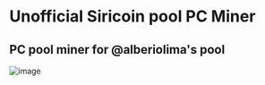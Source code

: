 # Unofficial Siricoin pool PC Miner
## PC pool miner for @alberiolima's pool
![image](https://user-images.githubusercontent.com/75716744/177975901-84455e90-6755-4110-a675-19f7e24ac2fe.png)
